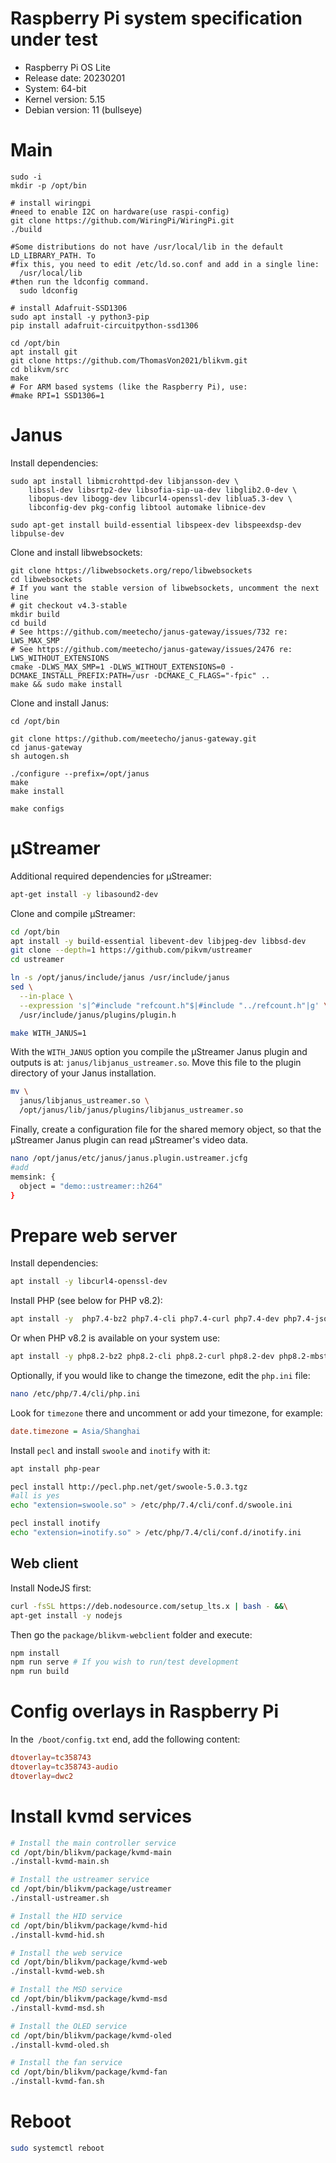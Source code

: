 # Raspberry Pi system specification under test

- Raspberry Pi OS Lite
- Release date: 20230201
- System: 64-bit
- Kernel version: 5.15
- Debian version: 11 (bullseye)

# Main

```
sudo -i
mkdir -p /opt/bin

# install wiringpi
#need to enable I2C on hardware(use raspi-config)
git clone https://github.com/WiringPi/WiringPi.git
./build

#Some distributions do not have /usr/local/lib in the default LD_LIBRARY_PATH. To
#fix this, you need to edit /etc/ld.so.conf and add in a single line:
  /usr/local/lib
#then run the ldconfig command.
  sudo ldconfig

# install Adafruit-SSD1306
sudo apt install -y python3-pip
pip install adafruit-circuitpython-ssd1306

cd /opt/bin
apt install git
git clone https://github.com/ThomasVon2021/blikvm.git
cd blikvm/src
make
# For ARM based systems (like the Raspberry Pi), use:
#make RPI=1 SSD1306=1
```

# Janus

Install dependencies:

```
sudo apt install libmicrohttpd-dev libjansson-dev \
    libssl-dev libsrtp2-dev libsofia-sip-ua-dev libglib2.0-dev \
    libopus-dev libogg-dev libcurl4-openssl-dev liblua5.3-dev \
    libconfig-dev pkg-config libtool automake libnice-dev

sudo apt-get install build-essential libspeex-dev libspeexdsp-dev libpulse-dev
```

Clone and install libwebsockets:

```
git clone https://libwebsockets.org/repo/libwebsockets
cd libwebsockets
# If you want the stable version of libwebsockets, uncomment the next line
# git checkout v4.3-stable
mkdir build
cd build
# See https://github.com/meetecho/janus-gateway/issues/732 re: LWS_MAX_SMP
# See https://github.com/meetecho/janus-gateway/issues/2476 re: LWS_WITHOUT_EXTENSIONS
cmake -DLWS_MAX_SMP=1 -DLWS_WITHOUT_EXTENSIONS=0 -DCMAKE_INSTALL_PREFIX:PATH=/usr -DCMAKE_C_FLAGS="-fpic" ..
make && sudo make install
```

Clone and install Janus:

```
cd /opt/bin

git clone https://github.com/meetecho/janus-gateway.git
cd janus-gateway
sh autogen.sh

./configure --prefix=/opt/janus
make
make install

make configs
```

# µStreamer

Additional required dependencies for µStreamer:

```bash
apt-get install -y libasound2-dev
```

Clone and compile µStreamer:

```bash
cd /opt/bin
apt install -y build-essential libevent-dev libjpeg-dev libbsd-dev
git clone --depth=1 https://github.com/pikvm/ustreamer
cd ustreamer

ln -s /opt/janus/include/janus /usr/include/janus
sed \
  --in-place \
  --expression 's|^#include "refcount.h"$|#include "../refcount.h"|g' \
  /usr/include/janus/plugins/plugin.h

make WITH_JANUS=1
```

With the `WITH_JANUS` option you compile the µStreamer Janus plugin and outputs is at: `janus/libjanus_ustreamer.so`. Move this file to the plugin directory of your Janus installation.

```bash
mv \
  janus/libjanus_ustreamer.so \
  /opt/janus/lib/janus/plugins/libjanus_ustreamer.so
```

Finally, create a configuration file for the shared memory object, so that the µStreamer Janus plugin can read µStreamer's video data.

```bash
nano /opt/janus/etc/janus/janus.plugin.ustreamer.jcfg
#add 
memsink: {
  object = "demo::ustreamer::h264"
}
```

# Prepare web server

Install dependencies:

```bash
apt install -y libcurl4-openssl-dev
```

Install PHP (see below for PHP v8.2):

```bash
apt install -y  php7.4-bz2 php7.4-cli php7.4-curl php7.4-dev php7.4-json php7.4-mbstring php7.4-xml php7.4-zip php7.4-mysql
```

Or when PHP v8.2 is available on your system use:

```bash
apt install -y php8.2-bz2 php8.2-cli php8.2-curl php8.2-dev php8.2-mbstring php8.2-xml php8.2-zip php8.2-mysql
```

Optionally, if you would like to change the timezone, edit the `php.ini` file:

```bash
nano /etc/php/7.4/cli/php.ini
```

Look for `timezone` there and uncomment or add your timezone, for example:

```ini
date.timezone = Asia/Shanghai
```

Install `pecl` and install `swoole` and `inotify` with it:

```bash
apt install php-pear

pecl install http://pecl.php.net/get/swoole-5.0.3.tgz
#all is yes
echo "extension=swoole.so" > /etc/php/7.4/cli/conf.d/swoole.ini

pecl install inotify
echo "extension=inotify.so" > /etc/php/7.4/cli/conf.d/inotify.ini
```

## Web client

Install NodeJS first:

```bash
curl -fsSL https://deb.nodesource.com/setup_lts.x | bash - &&\
apt-get install -y nodejs
```

Then go the `package/blikvm-webclient` folder and execute:

```bash
npm install
npm run serve # If you wish to run/test development
npm run build
```

# Config overlays in Raspberry Pi

In the` /boot/config.txt` end, add the following content:

```conf
dtoverlay=tc358743
dtoverlay=tc358743-audio
dtoverlay=dwc2
```

# Install kvmd services

```bash
# Install the main controller service
cd /opt/bin/blikvm/package/kvmd-main
./install-kvmd-main.sh

# Install the ustreamer service
cd /opt/bin/blikvm/package/ustreamer
./install-ustreamer.sh 

# Install the HID service
cd /opt/bin/blikvm/package/kvmd-hid
./install-kvmd-hid.sh

# Install the web service
cd /opt/bin/blikvm/package/kvmd-web
./install-kvmd-web.sh

# Install the MSD service
cd /opt/bin/blikvm/package/kvmd-msd
./install-kvmd-msd.sh

# Install the OLED service
cd /opt/bin/blikvm/package/kvmd-oled
./install-kvmd-oled.sh

# Install the fan service
cd /opt/bin/blikvm/package/kvmd-fan
./install-kvmd-fan.sh
```

# Reboot

```bash
sudo systemctl reboot
```
